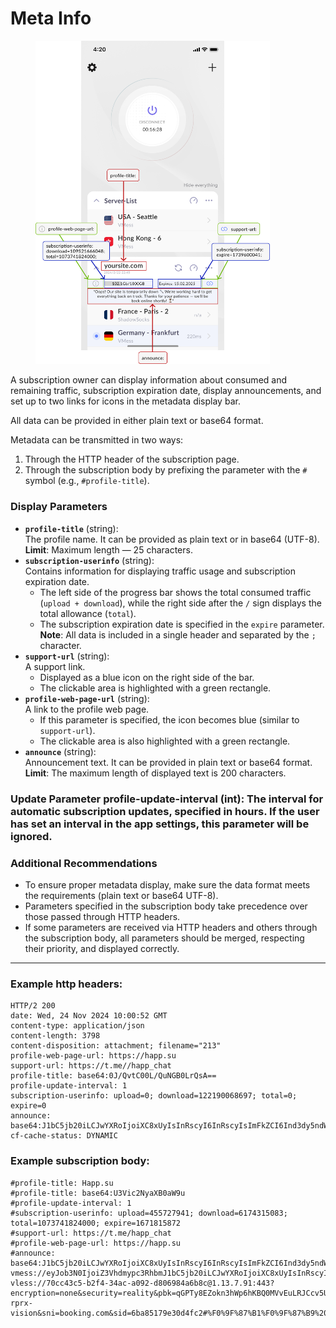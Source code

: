 # Meta Info

<figure><img src="../.gitbook/assets/Frame 110.png" alt="" width="375"><figcaption></figcaption></figure>

A subscription owner can display information about consumed and remaining traffic, subscription expiration date, display announcements, and set up to two links for icons in the metadata display bar.

All data can be provided in either plain text or base64 format.

Metadata can be transmitted in two ways:

1. Through the HTTP header of the subscription page.
2. Through the subscription body by prefixing the parameter with the `#` symbol (e.g., `#profile-title`).

### Display Parameters

* **`profile-title`** (string):\
  The profile name. It can be provided as plain text or in base64 (UTF-8).\
  **Limit**: Maximum length — 25 characters.
* **`subscription-userinfo`** (string):\
  Contains information for displaying traffic usage and subscription expiration date.
  * The left side of the progress bar shows the total consumed traffic (`upload + download`), while the right side after the `/` sign displays the total allowance (`total`).
  * The subscription expiration date is specified in the `expire` parameter.\
    **Note**: All data is included in a single header and separated by the `;` character.
* **`support-url`** (string):\
  A support link.
  * Displayed as a blue icon on the right side of the bar.
  * The clickable area is highlighted with a green rectangle.
* **`profile-web-page-url`** (string):\
  A link to the profile web page.
  * If this parameter is specified, the icon becomes blue (similar to `support-url`).
  * The clickable area is also highlighted with a green rectangle.
* **`announce`** (string):\
  Announcement text. It can be provided in plain text or base64 format.\
  **Limit**: The maximum length of displayed text is 200 characters.

### **Update Parameter**  **profile-update-interval (int):** The interval for automatic subscription updates, specified in hours. If the user has set an interval in the app settings, this parameter will be ignored.

### Additional Recommendations

* To ensure proper metadata display, make sure the data format meets the requirements (plain text or base64 UTF-8).
* Parameters specified in the subscription body take precedence over those passed through HTTP headers.
* If some parameters are received via HTTP headers and others through the subscription body, all parameters should be merged, respecting their priority, and displayed correctly.

***

### Example **http headers:** <a href="#primer-http-headers" id="primer-http-headers"></a>

```
HTTP/2 200 
date: Wed, 24 Nov 2024 10:00:52 GMT
content-type: application/json
content-length: 3798
content-disposition: attachment; filename="213"
profile-web-page-url: https://happ.su
support-url: https://t.me//happ_chat
profile-title: base64:0J/QvtC00L/QuNGB0LrQsA==
profile-update-interval: 1
subscription-userinfo: upload=0; download=122190068697; total=0; expire=0
announce: base64:J1bC5jb20iLCJwYXRoIjoiXC8xUyIsInRscyI6InRscyIsImFkZCI6Ind3dy5ndWF2ZWlzdGFuYnVsLmN
cf-cache-status: DYNAMIC
```

### Example subscription bod&#x79;**:** <a href="#primer-tela-podpiski" id="primer-tela-podpiski"></a>

```
#profile-title: Happ.su
#profile-title: base64:U3Vic2NyaXB0aW9u
#profile-update-interval: 1
#subscription-userinfo: upload=455727941; download=6174315083; total=1073741824000; expire=1671815872
#support-url: https://t.me/happ_chat
#profile-web-page-url: https://happ.su
#announce: base64:J1bC5jb20iLCJwYXRoIjoiXC8xUyIsInRscyI6InRscyIsImFkZCI6Ind3dy5ndWF2ZWlzdGFuYnVsLmN
vmess://eyJob3N0IjoiZ3Vhdmypc3RhbmJ1bC5jb20iLCJwYXRoIjoiXC8xUyIsInRscyI6InRscyIsImFkZCI6Ind3dy5ndWF2ZWlzdGFuYnVsLmNvbSIsInBvcnQiOjQ0MywiYWlkIjowLCJuZXQiOiJ3cyIsInR5cGUiOiJub25lIiwiZnAiOiJjaHJvbWUiLCJhbHBuIjoiaHR0cFwvMS4xIiwibm9kZV9zc19wdWJsaWNrZXkiOiIiLCIiOmZhbHNlLCJ2IjoiMiIsInBzIjoiXHVkODNjXHVkZGU5XHVkODNjXHVkZGVhIDRHIC0gR2VybWFueSAtIDAxIiwiaWQiOiI4YjhkYWI4NC03OGEzLTNhMWItYTE1NS03M2FkNDk1ZTY0NmUifQ==
vless://70cc43c5-b2f4-34ac-a092-d806984a6b8c@1.13.7.91:443?encryption=none&security=reality&pbk=qGPTy8EZokn3hWp6hKBQ0MVvEuLRJCcv5UdWeP4TVhI&headerType=none&fp=chrome&type=tcp&flow=xtls-rprx-vision&sni=booking.com&sid=6ba85179e30d4fc2#%F0%9F%87%B1%F0%9F%87%B9%20Test
```
